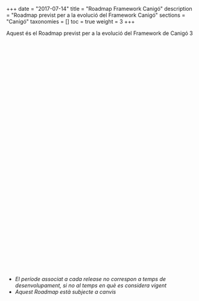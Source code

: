 +++
date        = "2017-07-14"
title       = "Roadmap Framework Canigó"
description = "Roadmap previst per a la evolució del Framework Canigó"
sections    = "Canigó"
taxonomies  = []
toc 		= true
weight 		= 3
+++

Aquest és el Roadmap previst per a la evolució del Framework de Canigó 3

<script type="text/javascript" src="https://www.gstatic.com/charts/loader.js"></script>

<script type="text/javascript">
  google.charts.load("current", {packages:["timeline"], 'language': 'es'});
  google.charts.setOnLoadCallback(drawChart);
  function drawChart() {
    var container = document.getElementById('roadmap');
    var chart = new google.visualization.Timeline(container);
    var dataTable = new google.visualization.DataTable();

	dataTable.addColumn({ type: 'string', id: 'id' });
    dataTable.addColumn({ type: 'string', id: 'Name' });
    dataTable.addColumn({ type: 'date', id: 'Start' });
    dataTable.addColumn({ type: 'date', id: 'End' });
    dataTable.addRows([
	  [ '1','Canigo 3.4 LTS', new Date(2019, 2), new Date(2022, 2) ],
	  [ '2','Canigo 3.4.1', new Date(2019, 5), new Date(2019, 8) ],
	  [ '3','Canigo 3.4.2', new Date(2019, 8), new Date(2019, 11) ],
	  [ '4','Canigo 3.4.3', new Date(2019, 11), new Date(2020, 2) ],
	  [ '5','Canigo 3.4.4', new Date(2020, 2), new Date(2020, 5) ],
	  [ '6','Canigo 3.4.5', new Date(2020, 5), new Date(2020, 8) ],
	  [ '7','Canigo 3.4.6', new Date(2020, 8), new Date(2020, 11) ],
	  [ '8','Canigo 3.4.7', new Date(2020, 11), new Date(2021, 2) ],
	  [ '9','Canigo 3.4.8', new Date(2021, 2), new Date(2021, 5) ]]);

    var options = {
      timeline: { groupByRowLabel: false, showRowLabels: false },
	  colors: ['blue', 'green', 'green', 'green', 'green', 'green', 'green', 'green', 'blue','green','green','green','green']
    };

    chart.draw(dataTable, options);
  }
</script>

<div id="roadmap" style="height: 590px;"></div>


<br />

* *El període associat a cada release no correspon a temps de desenvolupament, si no al temps en què es considera vigent*
* *Aquest Roadmap està subjecte a canvis*


